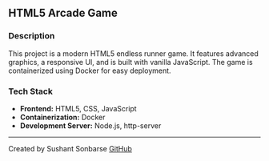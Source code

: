 ## HTML5 Arcade Game

### Description

This project is a modern HTML5 endless runner game. It features advanced graphics, a responsive UI, and is built with vanilla JavaScript. The game is containerized using Docker for easy deployment.

### Tech Stack

- **Frontend:** HTML5, CSS, JavaScript
- **Containerization:** Docker
- **Development Server:** Node.js, http-server

---

Created by Sushant Sonbarse
[GitHub](https://github.com/sonbarse17)
